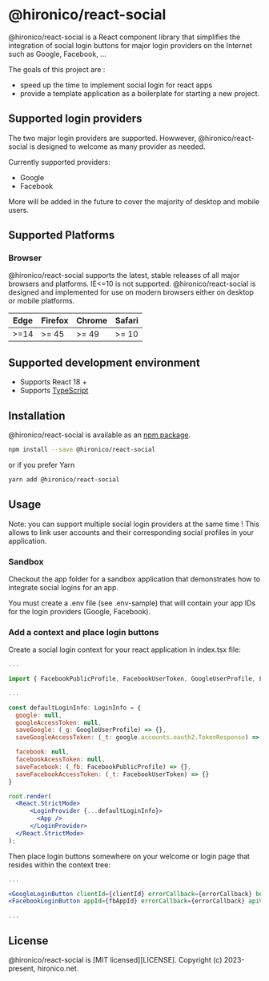 # @hironico/react-social

@hironico/react-social is a React component library that simplifies the integration of social login buttons for major login providers on the Internet such as Google, Facebook, ...

The goals of this project are : 
- speed up the time to implement social login for react apps
- provide a template application as a boilerplate for starting a new project.

## Supported login providers

The two major login providers are supported. Howwever, @hironico/react-social is designed to welcome as many provider as needed.

Currently supported providers:

- Google
- Facebook

More will be added in the future to cover the majority of desktop and mobile users.

## Supported Platforms

### Browser

@hironico/react-social supports the latest, stable releases of all major browsers and platforms. IE<=10 is not supported. @hironico/react-social is designed and implemented for use on modern browsers either on desktop or mobile platforms.

| Edge | Firefox | Chrome | Safari |
| ---- | ------- | ------ | ------ |
| >=14 | >= 45   | >= 49  | >= 10  |

## Supported development environment

- Supports React 18 +
- Supports [TypeScript](http://www.typescriptlang.org/)

## Installation

@hironico/react-social is available as an [npm package][npm-home].

```bash
npm install --save @hironico/react-social
```

or if you prefer Yarn

```bash
yarn add @hironico/react-social
```

## Usage

Note: you can support multiple social login providers at the same time ! This allows to link user accounts and their corresponding social profiles in your application.

### Sandbox

Checkout the app folder for a sandbox application that demonstrates how to integrate social logins for an app.

You must create a .env file (see .env-sample) that will contain your app IDs for the login providers (Google, Facebook). 

### Add a context and place login buttons

Create a social login context for your react application in index.tsx file:

```jsx
... 

import { FacebookPublicProfile, FacebookUserToken, GoogleUserProfile, LoginInfo, LoginProvider } from '@hironico/react-social';

...

const defaultLoginInfo: LoginInfo = {
  google: null,
  googleAccessToken: null,    
  saveGoogle: (_g: GoogleUserProfile) => {},
  saveGoogleAccessToken: (_t: google.accounts.oauth2.TokenResponse) => {},

  facebook: null,
  facebookAcessToken: null,
  saveFacebook: (_fb: FacebookPublicProfile) => {},
  saveFacebookAccessToken: (_t: FacebookUserToken) => {}
}

root.render(
  <React.StrictMode>
      <LoginProvider {...defaultLoginInfo}>
        <App />
      </LoginProvider>      
  </React.StrictMode>
);
```
Then place login buttons somewhere on your welcome or login page that resides within the context tree:

```jsx
...

<GoogleLoginButton clientId={clientId} errorCallback={errorCallback} buttonConfig={btnConfig} />
<FacebookLoginButton appId={fbAppId} errorCallback={errorCallback} apiVersion="v17.0" />

...
```

## License

@hironico/react-social is [MIT licensed][LICENSE]. Copyright (c) 2023-present, hironico.net.

[npm-home]: https://www.npmjs.com/package/@hironico/react-social